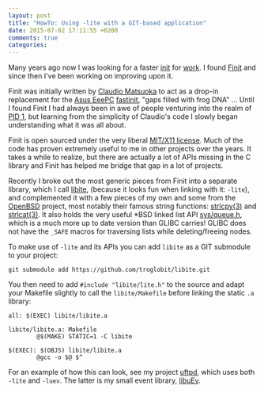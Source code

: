 ```yaml
---
layout: post
title: "HowTo: Using -lite with a GIT-based application"
date: 2015-07-02 17:11:55 +0200
comments: true
categories: 
---
```


Many years ago now I was looking for a faster [init][1] for [work][2].
I found [Finit][3] and since then I've been working on improving upon
it.

Finit was initially written by [Claudio Matsuoka][4] to act as a drop-in
replacement for the [Asus EeePC][5] [fastinit][6], "gaps filled with
frog DNA" ...  Until I found Finit I had always been in awe of people
venturing into the realm of [PID 1][7], but learning from the simplicity
of Claudio's code I slowly began understanding what it was all about.

Finit is open sourced under the very liberal [MIT/X11 license][MIT].
Much of the code has proven extremely useful to me in other projects
over the years.  It takes a while to realize, but there are actually a
lot of APIs missing in the C library and Finit has helped me bridge that
gap in a lot of projects.

Recently I broke out the most generic pieces from Finit into a separate
library, which I call [libite][8], (because it looks fun when linking
with it: `-lite`), and complemented it with a few pieces of my own and
some from the [OpenBSD][9] project, most notably their famous string
functions: [strlcpy(3)][10] and [strlcat(3)][10].  It also holds the
very useful *BSD linked list API [sys/queue.h][11], which is a much more
up to date version than GLIBC carries!  GLIBC does not have the `_SAFE`
macros for traversing lists while deleting/freeing nodes.

To make use of `-lite` and its APIs you can add `libite` as a GIT
submodule to your project:

    git submodule add https://github.com/troglobit/libite.git

You then need to add `#include "libite/lite.h"` to the source and adapt
your Makefile slightly to call the `libite/Makefile` before linking the
static `.a` library:

    all: $(EXEC) libite/libite.a
    
    libite/libite.a: Makefile
            @$(MAKE) STATIC=1 -C libite
    
    $(EXEC): $(OBJS) libite/libite.a
            @gcc -o $@ $^

For an example of how this can look, see my project [uftpd][12], which
uses both `-lite` and `-luev`.  The latter is my small event library,
[libuEv][13].

[1]: https://en.wikipedia.org/wiki/Init
[2]: http://westermo.com/
[3]: http://helllabs.org/finit/
[4]: https://github.com/cmatsuoka
[5]: https://en.wikipedia.org/wiki/Asus_Eee_PC
[6]: http://wiki.eeeuser.com/boot_process:the_boot_process
[7]: http://0pointer.net/blog/
[8]: https://github.com/troglobit/libite
[9]: http://www.openbsd.org/
[10]: http://www.openbsd.org/cgi-bin/man.cgi?query=strlcpy
[11]: http://www.openbsd.org/cgi-bin/man.cgi/OpenBSD-current/man3/LIST_EMPTY.3
[12]: https://github.com/troglobit/uftpd
[13]: https://github.com/troglobit/libuev
[MIT]: http://opensource.org/licenses/MIT
